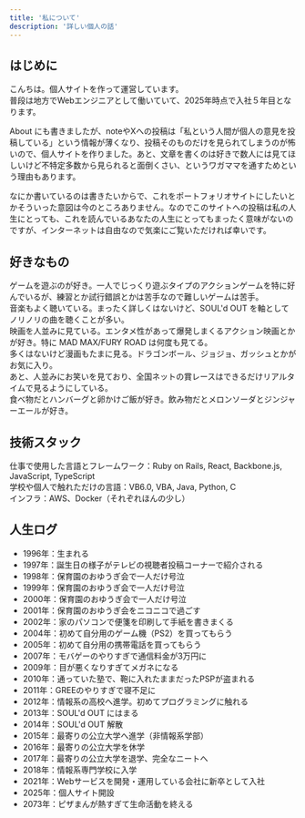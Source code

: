 ```yaml
---
title: '私について'
description: '詳しい個人の話'
---
```


## はじめに

こんちは。個人サイトを作って運営しています。<br>
普段は地方でWebエンジニアとして働いていて、2025年時点で入社５年目となります。

About にも書きましたが、noteやXへの投稿は「私という人間が個人の意見を投稿している」という情報が薄くなり、投稿そのものだけを見られてしまうのが怖いので、個人サイトを作りました。あと、文章を書くのは好きで数人には見てほしいけど不特定多数から見られると面倒くさい、というワガママを通すためという理由もあります。

なにか書いているのは書きたいからで、これをポートフォリオサイトにしたいとかそういった意図は今のところありません。なのでこのサイトへの投稿は私の人生にとっても、これを読んでいるあなたの人生にとってもまったく意味がないのですが、インターネットは自由なので気楽にご覧いただければ幸いです。

## 好きなもの

ゲームを遊ぶのが好き。一人でじっくり遊ぶタイプのアクションゲームを特に好んでいるが、練習とか試行錯誤とかは苦手なので難しいゲームは苦手。<br>
音楽もよく聴いている。まったく詳しくはないけど、SOUL'd OUT を軸としてノリノリの曲を聴くことが多い。<br>
映画を人並みに見ている。エンタメ性があって爆発しまくるアクション映画とかが好き。特に MAD MAX/FURY ROAD は何度も見てる。<br>
多くはないけど漫画もたまに見る。ドラゴンボール、ジョジョ、ガッシュとかがお気に入り。<br>
あと、人並みにお笑いを見ており、全国ネットの賞レースはできるだけリアルタイムで見るようにしている。<br>
食べ物だとハンバーグと卵かけご飯が好き。飲み物だとメロンソーダとジンジャーエールが好き。

## 技術スタック

仕事で使用した言語とフレームワーク：Ruby on Rails, React, Backbone.js, JavaScript, TypeScript<br>
学校や個人で触れただけの言語：VB6.0, VBA, Java, Python, C<br>
インフラ：AWS、Docker（それぞれほんの少し）

## 人生ログ

- 1996年：生まれる
- 1997年：誕生日の様子がテレビの視聴者投稿コーナーで紹介される
- 1998年：保育園のおゆうぎ会で一人だけ号泣
- 1999年：保育園のおゆうぎ会で一人だけ号泣
- 2000年：保育園のおゆうぎ会で一人だけ号泣
- 2001年：保育園のおゆうぎ会をニコニコで過ごす
- 2002年：家のパソコンで便箋を印刷して手紙を書きまくる
- 2004年：初めて自分用のゲーム機（PS2）を買ってもらう
- 2005年：初めて自分用の携帯電話を買ってもらう
- 2007年：モバゲーのやりすぎで通信料金が3万円に
- 2009年：目が悪くなりすぎてメガネになる
- 2010年：通っていた塾で、鞄に入れたままだったPSPが盗まれる
- 2011年：GREEのやりすぎで寝不足に
- 2012年：情報系の高校へ進学。初めてプログラミングに触れる
- 2013年：SOUL'd OUT にはまる
- 2014年：SOUL'd OUT 解散
- 2015年：最寄りの公立大学へ進学（非情報系学部）
- 2016年：最寄りの公立大学を休学
- 2017年：最寄りの公立大学を退学、完全なニートへ
- 2018年：情報系専門学校に入学
- 2021年：Webサービスを開発・運用している会社に新卒として入社
- 2025年：個人サイト開設
- 2073年：ピザまんが熱すぎて生命活動を終える
